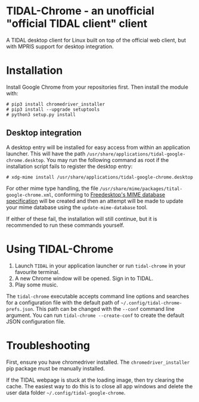 # TIDAL-Chrome - an unofficial "official TIDAL client" client

A TIDAL desktop client for Linux built on top of the official web client, but with MPRIS support for desktop
integration.

# Installation

Install Google Chrome from your repositories first. Then install the module with:

    # pip3 install chromedriver_installer
    # pip3 install --upgrade setuptools
    # python3 setup.py install

## Desktop integration

A desktop entry will be installed for easy access from within an application launcher. This will have the path `/usr/share/applications/tidal-google-chrome.desktop`. You may run the following command as root if the installation script fails to register the desktop entry:

    # xdg-mime install /usr/share/applications/tidal-google-chrome.desktop

For other mime type handling, the file `/usr/share/mime/packages/tital-google-chrome.xml`, conforming to [Freedesktop's MIME database specification](https://www.freedesktop.org/wiki/Specifications/shared-mime-info-spec/) will be created and then an attempt will be made to update your mime database using the `update-mime-database` tool.

If either of these fail, the installation will still continue, but it is recommended to run these commands yourself.

# Using TIDAL-Chrome

1. Launch `TIDAL` in your application launcher or run `tidal-chrome` in your favourite terminal.
2. A new Chrome window will be opened. Sign in to TIDAL.
3. Play some music.

The `tidal-chrome` executable accepts command line options and searches for a configuration file with the
default path of `~/.config/tidal-chrome-prefs.json`. This path can be changed with the `--conf` command
line argument. You can run `tidal-chrome --create-conf` to create the default JSON configuration file.

# Troubleshooting

First, ensure you have chromedriver installed. The `chromedriver_installer` pip package must be manually installed.

If the TIDAL webpage is stuck at the loading image, then try clearing the cache. The easiest way to do this is to
close all app windows and delete the user data folder `~/.config/tidal-google-chrome`.
